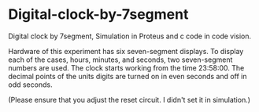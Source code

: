 # Digital-clock-by-7segment
Digital clock by 7segment, Simulation in Proteus and c code in code vision.

Hardware of this experiment has six seven-segment displays. 
To display each of the cases, hours, minutes, and seconds, two seven-segment numbers are used. 
The clock starts working from the time 23:58:00.
The decimal points of the units digits are turned on in even seconds and off in odd seconds.

(Please ensure that you adjust the reset circuit. I didn't set it in simulation.)


